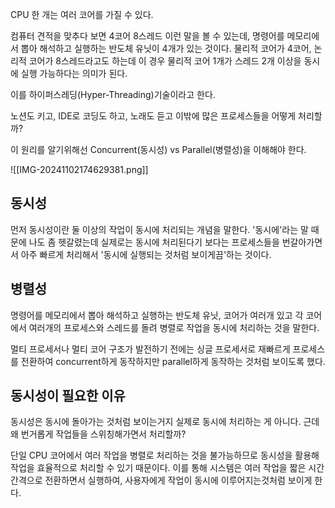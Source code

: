 
CPU 한 개는 여러 코어를 가질 수 있다.

컴퓨터 견적을 맞추다 보면 4코어 8스레드 이런 말을 볼 수 있는데, 명령어를 메모리에서 뽑아 해석하고 실행하는 반도체 유닛이 4개가 있는 것이다.
물리적 코어가 4코어, 논리적 코어가 8스레드라고도 하는데 이 경우 물리적 코어 1개가 스레드 2개 이상을 동시에 실행 가능하다는 의미가 된다.

이를 하이퍼스레딩(Hyper-Threading)기술이라고 한다.

노션도 키고, IDE로 코딩도 하고, 노래도 듣고 이밖에 많은 프로세스들을 어떻게 처리할까?

이 원리를 알기위해선 Concurrent(동시성) vs Parallel(병렬성)을 이해해야 한다.


![[IMG-20241102174629381.png]]

## 동시성
먼저 동시성이란 둘 이상의 작업이 동시에 처리되는 개념을 말한다.
'동시에'라는 말 때문에 나도 좀 헷갈렸는데 실제로는 동시에 처리된다기 보다는 프로세스들을 번갈아가면서 아주 빠르게 처리해서 '동시에 실행되는 것처럼 보이게끔'하는 것이다.

## 병렬성
명령어를 메모리에서 뽑아 해석하고 실행하는 반도체 유닛, 코어가 여러개 있고 각 코어에서 여러개의 프로세스와 스레드를 돌려 병렬로 작업을 동시에 처리하는 것을 말한다.

멀티 프로세서나 멀티 코어 구조가 발전하기 전에는 싱글 프로세서로 재빠르게 프로세스를 전환하여 concurrent하게 동작하지만 parallel하게 동작하는 것처럼 보이도록 했다.


## 동시성이 필요한 이유
동시성은 동시에 돌아가는 것처럼 보이는거지 실제로 동시에 처리하는 게 아니다.
근데 왜 번거롭게 작업들을 스위칭해가면서 처리할까?

단일 CPU 코어에서 여러 작업을 병렬로 처리하는 것을 불가능하므로 동시성을 활용해 작업을 효율적으로 처리할 수 있기 때문이다. 이를 통해 시스템은 여러 작업을 짧은 시간 간격으로 전환하면서 실행하여, 사용자에게 작업이 동시에 이루어지는것처럼 보이게 한다. 
